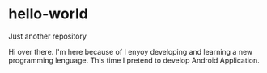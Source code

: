 # hello-world
Just another repository

Hi over there. I'm here because of I enyoy developing and learning a new programming lenguage. This time I pretend to develop Android Application.
